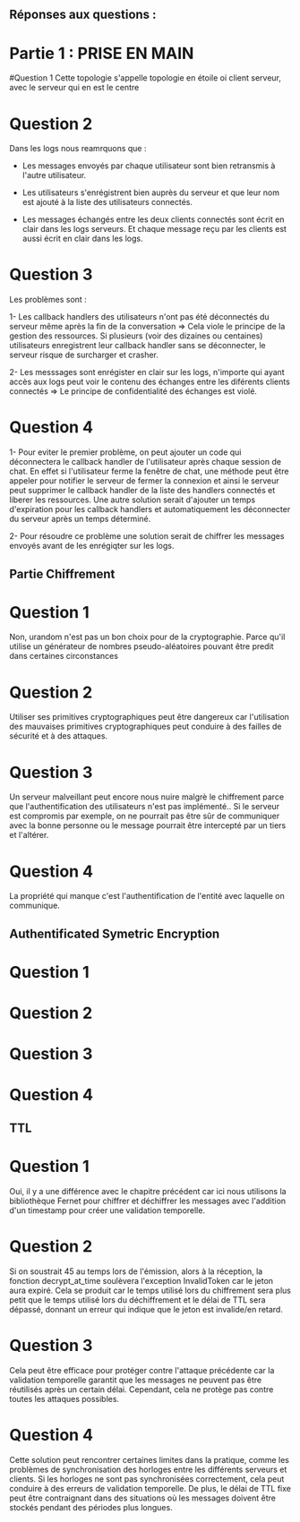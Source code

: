 ## Réponses aux questions :

# Partie 1 : PRISE EN MAIN 

#Question 1
Cette topologie s'appelle topologie en étoile oi client serveur, avec le serveur qui en est le centre



# Question 2 

Dans les logs nous reamrquons que :

- Les messages envoyés par chaque utilisateur sont bien retransmis à l'autre utilisateur.

- Les utilisateurs s'enrégistrent bien auprès du serveur et que leur nom est ajouté à la liste des utilisateurs connectés.

- Les messages échangés entre les deux clients connectés sont écrit en clair dans les logs serveurs. Et chaque message reçu par les clients est aussi écrit en clair dans les logs.



# Question 3

Les problèmes sont :

1- Les callback handlers des utilisateurs n'ont pas été déconnectés du serveur même après la fin de la conversation => Cela viole le principe de la gestion des ressources. Si plusieurs (voir des dizaines ou centaines) utilisateurs enregistrent leur callback handler sans se déconnecter, le serveur risque de surcharger et crasher.

2- Les messsages sont enrégister en clair sur les logs, n'importe qui ayant accès aux logs peut voir le contenu des échanges entre les diférents clients connectés => Le principe de confidentialité des échanges est violé.



# Question 4

1- Pour eviter le premier problème, on peut ajouter un code qui déconnectera le callback handler de l'utilisateur après chaque session de chat. En effet si l'utilisateur ferme la fenêtre de chat, une méthode peut être appeler pour notifier le serveur de fermer la connexion et ainsi le serveur peut supprimer le callback handler de la liste des handlers connectés et liberer les ressources. Une autre solution serait d'ajouter un temps d'expiration pour les callback handlers et automatiquement les déconnecter du serveur après un temps déterminé.

2- Pour résoudre ce problème une solution serait de chiffrer les messages envoyés avant de les enrégiqter sur les logs. 
 


## Partie Chiffrement 

# Question 1  

Non, urandom n'est pas un bon choix pour de la cryptographie. 
Parce qu'il utilise un générateur de nombres pseudo-aléatoires pouvant être predit dans certaines circonstances

# Question 2 

Utiliser ses primitives cryptographiques peut être dangereux car l'utilisation des mauvaises primitives cryptographiques peut conduire à des failles de sécurité et à des attaques.


# Question 3

Un serveur malveillant peut encore nous nuire malgrè le chiffrement parce que l'authentification des utilisateurs n'est pas implémenté.. Si le serveur est compromis par exemple, on ne pourrait pas être sûr de communiquer avec la bonne personne ou le message pourrait être intercepté par un tiers et l'altérer.

# Question 4

La propriété qui manque c'est l'authentification de l'entité avec laquelle on communique.


## Authentificated Symetric Encryption 

# Question 1


# Question 2


# Question 3


# Question 4



## TTL

# Question 1

Oui, il y a une différence avec le chapitre précédent car ici nous utilisons la bibliothèque Fernet pour chiffrer et déchiffrer les messages avec l'addition d'un timestamp pour créer une validation temporelle.

# Question 2

Si on soustrait 45 au temps lors de l'émission, alors à la réception, la fonction decrypt_at_time soulèvera l'exception InvalidToken car le jeton aura expiré. Cela se produit car le temps utilisé lors du chiffrement sera plus petit que le temps utilisé lors du déchiffrement et le délai de TTL sera dépassé, donnant un erreur qui indique que le jeton est invalide/en retard.

# Question 3 

Cela peut être efficace pour protéger contre l'attaque précédente car la validation temporelle garantit que les messages ne peuvent pas être réutilisés après un certain délai. Cependant, cela ne protège pas contre toutes les attaques possibles.

# Question 4 

Cette solution peut rencontrer certaines limites dans la pratique, comme les problèmes de synchronisation des horloges entre les différents serveurs et clients. Si les horloges ne sont pas synchronisées correctement, cela peut conduire à des erreurs de validation temporelle. De plus, le délai de TTL fixe peut être contraignant dans des situations où les messages doivent être stockés pendant des périodes plus longues.